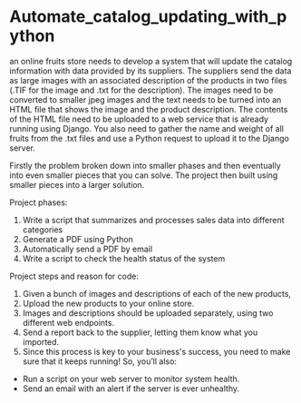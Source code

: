 # Automate_catalog_updating_with_python
 an online fruits store needs to develop a system that will update the catalog information with data provided by its suppliers. The suppliers send the data as large images with an associated description of the products in two files (.TIF for the image and .txt for the description). The images need to be converted to smaller jpeg images and the text needs to be turned into an HTML file that shows the image and the product description. The contents of the HTML file need to be uploaded to a web service that is already running using Django. You also need to gather the name and weight of all fruits from the .txt files and use a Python request to upload it to the Django server.

Firstly the problem broken down into smaller phases and then eventually into even smaller pieces
that you can solve. The project then built using smaller pieces into a larger solution. 

Project phases:
1) Write a script that summarizes and processes sales data into different categories
2) Generate a PDF using Python
3) Automatically send a PDF by email
4) Write a script to check the health status of the system


Project steps and reason for code: 

1) Given a bunch of images and descriptions of each of the new products, 
2) Upload the new products to your online store. 
3) Images and descriptions should be uploaded separately, using two different web endpoints.
4) Send a report back to the supplier, letting them know what you imported.
5) Since this process is key to your business's success, you need to make sure that it keeps 
running! So, you’ll also:
- Run a script on your web server to monitor system health.
- Send an email with an alert if the server is ever unhealthy.

